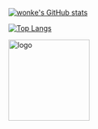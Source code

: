 [![wonke's GitHub stats](https://github-readme-stats-teal.vercel.app/api?username=wonke&show_icons=truet&include_all_commits=True&hide=contribs)](https://github.com/anuraghazra/github-readme-stats)

[![Top Langs](https://github-readme-stats.vercel.app/api/top-langs/?username=wonke&layout=compact)](https://github.com/anuraghazra/github-readme-stats)


<img src="https://github-profile-trophy.vercel.app/?username=wonke&theme=flat&column=7" alt="logo" height="160" align="center" style="margin: auto; margin-bottom: 20px;" />
